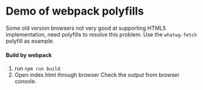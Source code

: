 # Demo of webpack polyfills

Some old version browsers not very good at supporting HTML5 implementation, need polyfills to resolve this problem.
Use the `whatwg-fetch` polyfill as example.

#### Build by webpack
1. run `npm run build`
2. Open index.html through browser
Check the output from browser console.
